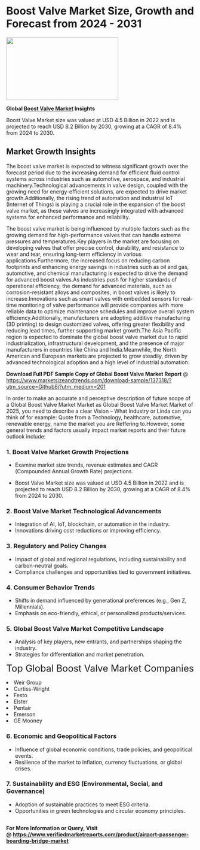 <H1>Boost Valve Market Size, Growth and Forecast from 2024 - 2031</H1><img class="aligncenter size-medium wp-image-584254" src="https://thirdeyenews.in/wp-content/uploads/2024/09/Global-Market-Research-300x168.jpeg" alt="" width="300" height="168" /><p><strong>Global&nbsp;<a href="https://www.marketsizeandtrends.com/download-sample/137318/?utm_source=Github8j?utm_medium=201">Boost Valve Market</a> Insights</strong></p><p>Boost Valve Market size was valued at USD 4.5 Billion in 2022 and is projected to reach USD 8.2 Billion by 2030, growing at a CAGR of 8.4% from 2024 to 2030.</p><p><!DOCTYPE html> <html lang="en"> <head> <meta charset="UTF-8"> <meta name="viewport" content="width=device-width, initial-scale=1.0"> <title>Boost Valve Market Growth Insights</title> </head> <body> <h2>Market Growth Insights</h2> <p>The boost valve market is expected to witness significant growth over the forecast period due to the increasing demand for efficient fluid control systems across industries such as automotive, aerospace, and industrial machinery.Technological advancements in valve design, coupled with the growing need for energy-efficient solutions, are expected to drive market growth.Additionally, the rising trend of automation and industrial IoT (Internet of Things) is playing a crucial role in the expansion of the boost valve market, as these valves are increasingly integrated with advanced systems for enhanced performance and reliability.</p> <p>The boost valve market is being influenced by multiple factors such as the growing demand for high-performance valves that can handle extreme pressures and temperatures.Key players in the market are focusing on developing valves that offer precise control, durability, and resistance to wear and tear, ensuring long-term efficiency in various applications.Furthermore, the increased focus on reducing carbon footprints and enhancing energy savings in industries such as oil and gas, automotive, and chemical manufacturing is expected to drive the demand for advanced boost valves.As industries push for higher standards of operational efficiency, the demand for advanced materials, such as corrosion-resistant alloys and composites, in boost valves is likely to increase.Innovations such as smart valves with embedded sensors for real-time monitoring of valve performance will provide companies with more reliable data to optimize maintenance schedules and improve overall system efficiency.Additionally, manufacturers are adopting additive manufacturing (3D printing) to design customized valves, offering greater flexibility and reducing lead times, further supporting market growth.The Asia Pacific region is expected to dominate the global boost valve market due to rapid industrialization, infrastructural development, and the presence of major manufacturers in countries like China and India.Meanwhile, the North American and European markets are projected to grow steadily, driven by advanced technological adoption and a high level of industrial automation.</p> <p><span class=""><strong>Download Full PDF Sample Copy of Global Boost Valve Market Report</strong> @ <a href="https://www.marketsizeandtrends.com/download-sample/137318/?utm_source=Github8j?utm_medium=201" target="_blank">https://www.marketsizeandtrends.com/download-sample/137318/?utm_source=Github8j?utm_medium=201</a></span></p><p>In order to make an accurate and perceptive description of future scope of a Global&nbsp;Boost Valve Market Market as Global&nbsp;Boost Valve Market Market of 2025, you need to describe a clear Vision &ndash; What Industry or Linda can you think of for example: Quote from a Technology, healthcare, automotive, renewable energy, name the market you are Reffering to.However, some general trends and factors usually impact market reports and their future outlook include:</p><h3>1.&nbsp;<strong>Boost Valve Market Growth Projections</strong></h3><ul><li>Examine market size trends, revenue estimates and CAGR (Compounded Annual Growth Rate) projections.</li><li><p>Boost Valve Market size was valued at USD 4.5 Billion in 2022 and is projected to reach USD 8.2 Billion by 2030, growing at a CAGR of 8.4% from 2024 to 2030.</p></li></ul><h3>2.&nbsp;<strong>Boost Valve Market Technological Advancements</strong></h3><ul><li>Integration of AI, IoT, blockchain, or automation in the industry.</li><li>Innovations driving cost reductions or improving efficiency.</li></ul><h3>3.&nbsp;<strong>Regulatory and Policy Changes</strong></h3><ul><li>Impact of global and regional regulations, including sustainability and carbon-neutral goals.</li><li>Compliance challenges and opportunities tied to government initiatives.</li></ul><h3>4.&nbsp;<strong>Consumer Behavior Trends</strong></h3><ul><li>Shifts in demand influenced by generational preferences (e.g., Gen Z, Millennials).</li><li>Emphasis on eco-friendly, ethical, or personalized products/services.</li></ul><h3>5.&nbsp;<strong>Global Boost Valve Market Competitive Landscape</strong></h3><ul><li>Analysis of key players, new entrants, and partnerships shaping the industry.</li><li>Strategies for differentiation and market penetration.</li></ul><p data-pm-slice="1 1 []"><span style="color: inherit; font-family: inherit; font-size: 25px;">Top Global Boost Valve Market Companies</span></p><div class="" data-test-id=""><p><li>Weir Group</li><li> Curtiss-Wright</li><li> Festo</li><li> Elster</li><li> Pentair</li><li> Emerson</li><li> GE Mooney</li></p></div><h3>6.&nbsp;<strong>Economic and Geopolitical Factors</strong></h3><ul><li>Influence of global economic conditions, trade policies, and geopolitical events.</li><li>Resilience of the market to inflation, currency fluctuations, or global crises.</li></ul><h3>7.&nbsp;<strong>Sustainability and ESG (Environmental, Social, and Governance)</strong></h3><ul><li>Adoption of sustainable practices to meet ESG criteria.</li><li>Opportunities in green technologies and circular economy principles.</li></ul><h2><strong style="font-size: 14px;">For More Information or Query, Visit @&nbsp;</strong><a style="background-color: #ffffff; font-size: 14px;" href="https://www.marketsizeandtrends.com/report/boost-valve-market/" target="_blank">https://www.verifiedmarketreports.com/product/airport-passenger-boarding-bridge-market</a></h2>